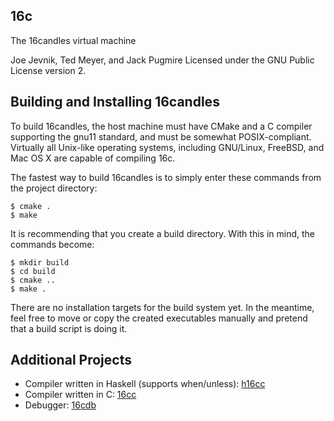 16c
---

The 16candles virtual machine

Joe Jevnik, Ted Meyer, and Jack Pugmire
Licensed under the GNU Public License version 2.


Building and Installing 16candles
---------------------------------

To build 16candles, the host machine must have CMake and a C compiler
supporting the gnu11 standard, and must be somewhat POSIX-compliant. Virtually
all Unix-like operating systems, including GNU/Linux, FreeBSD, and Mac OS X are
capable of compiling 16c.

The fastest way to build 16candles is to simply enter these commands from the
project directory:

    $ cmake .
    $ make

It is recommending that you create a build directory. With this in mind, the
commands become:

    $ mkdir build
    $ cd build
    $ cmake ..
    $ make .

There are no installation targets for the build system yet. In the meantime,
feel free to move or copy the created executables manually and pretend that a
build script is doing it.


Additional Projects
-------------------

- Compiler written in Haskell (supports when/unless):
  [h16cc](https://github.com/llllllllll/16candles_haskell)
- Compiler written in C: [16cc](https://github.com/16candles/16cc)
- Debugger: [16cdb](https://github.com/16candles/16cdb)
